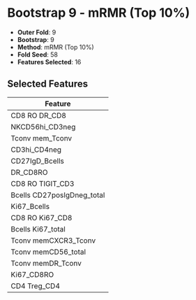 # Bootstrap 9 - mRMR (Top 10%)

- **Outer Fold**: 9
- **Bootstrap**: 9
- **Method**: mRMR (Top 10%)
- **Fold Seed**: 58
- **Features Selected**: 16

## Selected Features

| Feature |
|---------|
| CD8 RO DR_CD8 |
| NKCD56hi_CD3neg |
| Tconv mem_Tconv |
| CD3hi_CD4neg |
| CD27IgD_Bcells |
| DR_CD8RO |
| CD8 RO TIGIT_CD3 |
| Bcells CD27posIgDneg_total |
| Ki67_Bcells |
| CD8 RO Ki67_CD8 |
| Bcells Ki67_total |
| Tconv memCXCR3_Tconv |
| Tconv memCD56_total |
| Tconv memDR_Tconv |
| Ki67_CD8RO |
| CD4 Treg_CD4 |
